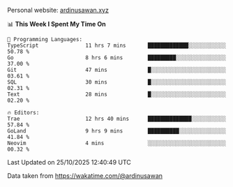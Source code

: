 Personal website: [ardinusawan.xyz](https://ardinusawan.xyz)

<!--START_SECTION:waka-->
📊 **This Week I Spent My Time On** 

```text
💬 Programming Languages: 
TypeScript               11 hrs 7 mins       █████████████░░░░░░░░░░░░   50.78 % 
Go                       8 hrs 6 mins        █████████░░░░░░░░░░░░░░░░   37.00 % 
Git                      47 mins             █░░░░░░░░░░░░░░░░░░░░░░░░   03.61 % 
SQL                      30 mins             █░░░░░░░░░░░░░░░░░░░░░░░░   02.31 % 
Text                     28 mins             █░░░░░░░░░░░░░░░░░░░░░░░░   02.20 % 

🔥 Editors: 
Trae                     12 hrs 40 mins      ██████████████░░░░░░░░░░░   57.84 % 
GoLand                   9 hrs 9 mins        ██████████░░░░░░░░░░░░░░░   41.84 % 
Neovim                   4 mins              ░░░░░░░░░░░░░░░░░░░░░░░░░   00.32 % 
```


 Last Updated on 25/10/2025 12:40:49 UTC
<!--END_SECTION:waka-->
Data taken from https://wakatime.com/@ardinusawan
